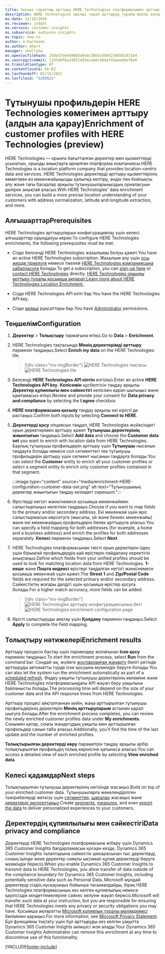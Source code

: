 ```yaml
---
title: Үшінші тараптың арттыру HERE Technologies платформасымен арттыру
description: HERE Technologies үшінші тарап арттыруы туралы жалпы ақпарат.
ms.date: 12/10/2020
ms.reviewer: jodahl
ms.service: customer-insights
ms.subservice: audience-insights
ms.topic: how-to
author: m-hartmann
ms.author: mhart
manager: shellyha
ms.openlocfilehash: 258e37de9d9685d9ebc30b3c6b8d238d583431b4
ms.sourcegitcommit: 139548f8a2d0f24d54c4a6c404a743eeeb8ef8e0
ms.translationtype: HT
ms.contentlocale: kk-KZ
ms.lasthandoff: 02/15/2021
ms.locfileid: "5269521"
---
```

# <a name="enrichment-of-customer-profiles-with-here-technologies-preview"></a><span data-ttu-id="aead6-103">Тұтынушы профильдерін HERE Technologies көмегімен арттыру (алдын ала қарау)</span><span class="sxs-lookup"><span data-stu-id="aead6-103">Enrichment of customer profiles with HERE Technologies (preview)</span></span>

<span data-ttu-id="aead6-104">HERE Technologies — орынға бағытталған деректер мен қызметтерді ұсынатын, орынды анықтауға арналған платформа компаниясы.</span><span class="sxs-lookup"><span data-stu-id="aead6-104">HERE Technologies is a location platform company that provides location-centric data and services.</span></span> <span data-ttu-id="aead6-105">HERE Technologies деректерді арттыру қызметтерінің көмегімен өз мекенжайыңызды қалыпқа келтіру, ендік пен бойлықты алу және тағы басқалар арқылы тұтынушыларыңыздың орналасуын дәлірек анықтай аласыз.</span><span class="sxs-lookup"><span data-stu-id="aead6-105">With HERE Technologies' data enrichment services, you can build a more precise location understanding of your customers with address normalization, latitude and longitude extraction, and more.</span></span>

## <a name="prerequisites"></a><span data-ttu-id="aead6-106">Алғышарттар</span><span class="sxs-lookup"><span data-stu-id="aead6-106">Prerequisites</span></span>

<span data-ttu-id="aead6-107">HERE Technologies арттыруларын конфигурациялау үшін келесі алғышарттар орындалуы керек:</span><span class="sxs-lookup"><span data-stu-id="aead6-107">To configure HERE Technologies enrichments, the following prerequisites must be met:</span></span>

- <span data-ttu-id="aead6-108">Сізде белсенді HERE Technologies жазылымы болуы қажет.</span><span class="sxs-lookup"><span data-stu-id="aead6-108">You have an active HERE Technologies subscription.</span></span> <span data-ttu-id="aead6-109">Жазылым алу үшін [осы жерде тіркелуге](https://developer.here.com/sign-up?utm_medium=referral&utm_source=Microsoft-Dynamics-CI&create=Freemium-Basic) немесе тікелей [HERE Technologies компаниясына хабарласуға](https://developer.here.com/help?utm_medium=referral&utm_source=Microsoft-Dynamics-CI#how-can-we-help-you) болады.</span><span class="sxs-lookup"><span data-stu-id="aead6-109">To get a subscription, you can [sign-up here](https://developer.here.com/sign-up?utm_medium=referral&utm_source=Microsoft-Dynamics-CI&create=Freemium-Basic) or [contact HERE Technologies](https://developer.here.com/help?utm_medium=referral&utm_source=Microsoft-Dynamics-CI#how-can-we-help-you) directly.</span></span> [<span data-ttu-id="aead6-110">HERE Technologies орынды арттыру туралы қосымша ақпарат.</span><span class="sxs-lookup"><span data-stu-id="aead6-110">Learn more about HERE Technologies Location Enrichment.</span></span>](https://developer.here.com/location-enrichment?cid=Dev-MicrosoftDynamics-DB-0-Dev-&utm_source=MicrosoftDynamics&utm_medium=referral&utm_campaign=Online_Dev_ReferralMicrosoft)

- <span data-ttu-id="aead6-111">Сізде HERE Technologies API кілті бар.</span><span class="sxs-lookup"><span data-stu-id="aead6-111">You have the HERE Technologies API key.</span></span>

- <span data-ttu-id="aead6-112">Сізде [әкімші](permissions.md#administrator) рұқсаттары бар.</span><span class="sxs-lookup"><span data-stu-id="aead6-112">You have [Administrator](permissions.md#administrator) permissions.</span></span>

## <a name="configuration"></a><span data-ttu-id="aead6-113">Теңшелім</span><span class="sxs-lookup"><span data-stu-id="aead6-113">Configuration</span></span>

1. <span data-ttu-id="aead6-114">**Деректер** > **Толықтыру** тармағына өтіңіз.</span><span class="sxs-lookup"><span data-stu-id="aead6-114">Go to **Data** > **Enrichment**.</span></span>

1. <span data-ttu-id="aead6-115">HERE Technologies тақтасында **Менің деректерімді арттыру** пәрменін таңдаңыз.</span><span class="sxs-lookup"><span data-stu-id="aead6-115">Select **Enrich my data** on the HERE Technologies tile.</span></span>

   > [!div class="mx-imgBorder"]
   > <span data-ttu-id="aead6-116">![HERE Technologies тақтасы](media/HERE-tile.png "HERE Technologies тақтасы")</span><span class="sxs-lookup"><span data-stu-id="aead6-116">![HERE Technologies tile](media/HERE-tile.png "HERE Technologies tile")</span></span>

1. <span data-ttu-id="aead6-117">Белсенді **HERE Technologies API кілтін** енгізіңіз.</span><span class="sxs-lookup"><span data-stu-id="aead6-117">Enter an active **HERE Technologies API key**.</span></span> <span data-ttu-id="aead6-118">**Келісемін** құсбелгісін таңдау арқылы **Деректер құпиялығы мен сәйкестігі** келісімін қарап шығыңыз және қамтамасыз етіңіз.</span><span class="sxs-lookup"><span data-stu-id="aead6-118">Review and provide your consent for **Data privacy and compliance** by selecting the **I agree** checkbox.</span></span> 

1. <span data-ttu-id="aead6-119">**HERE платформасына қосылу** таңдау арқылы екі кірісті де растаңыз.</span><span class="sxs-lookup"><span data-stu-id="aead6-119">Confirm both inputs by selecting **Connect to HERE**.</span></span>

1.  <span data-ttu-id="aead6-120">**Деректерді қосу** опциясын таңдап, HERE Technologies жүйесіндегі орын деректерімен арттыру қажет **Тұтынушы деректерінің жиынтығын** таңдаңыз.</span><span class="sxs-lookup"><span data-stu-id="aead6-120">Select **Add data** and choose the **Customer data set** you want to enrich with location data from HERE Technologies.</span></span> <span data-ttu-id="aead6-121">Барлық тұтынушы профильдерін арттыру үшін **Тұтынушы** нысанын таңдауға болады немесе сол сегменттегі тек тұтынушы профильдерін арттыру үшін сегмент нысанын таңдауға болады.</span><span class="sxs-lookup"><span data-stu-id="aead6-121">You can select the **Customer** entity to enrich all your customer profiles or select a segment entity to enrich only customer profiles contained in that segment.</span></span>

    :::image type="content" source="media/enrichment-HERE-configuration-customer-data-set.png" alt-text="Тұтынушының деректер жиынтығын таңдау кезіндегі скриншот.":::

1. <span data-ttu-id="aead6-123">Өрістерді негізгі және/немесе қосымша мекенжаймен салыстырғыңыз келетінін таңдаңыз.</span><span class="sxs-lookup"><span data-stu-id="aead6-123">Choose if you want to map fields to the primary and/or secondary address.</span></span> <span data-ttu-id="aead6-124">Екі мекенжай үшін өріс салыстырмасын көрсетуге (мысалы, үй және бизнес мекенжайы) және екі мекенжайдың профильдерін бөлек арттыруға аласыз.</span><span class="sxs-lookup"><span data-stu-id="aead6-124">You can specify a field mapping for both addresses (for example, a home and a business address) and enrich the profiles for both addresses separately.</span></span> <span data-ttu-id="aead6-125">**Келесі** пәрменін таңдаңыз.</span><span class="sxs-lookup"><span data-stu-id="aead6-125">Select **Next**.</span></span>

1. <span data-ttu-id="aead6-126">HERE Technologies платформасынан тиісті орын деректерін іздеу үшін бірыңғай профильдердің қай өрістерін пайдалану керектігін анықтаңыз.</span><span class="sxs-lookup"><span data-stu-id="aead6-126">Define which fields from your unified profiles should be used to look for matching location data from HERE Technologies.</span></span> <span data-ttu-id="aead6-127">**1-көше** және **Пошта индексі** өрістері таңдалған негізгі және/немесе қосымша мекенжай үшін қажет.</span><span class="sxs-lookup"><span data-stu-id="aead6-127">The **Street 1** and **Zip/Postal Code** fields are required for the selected primary and/or secondary address.</span></span> <span data-ttu-id="aead6-128">Сәйкестіктің жоғары дәлдігі үшін қосымша өрістер қосуға болады.</span><span class="sxs-lookup"><span data-stu-id="aead6-128">For a higher match accuracy, more fields can be added.</span></span>

   > [!div class="mx-imgBorder"]
   > <span data-ttu-id="aead6-129">![HERE Technologies арттыру конфигурациясының беті](media/enrichment-HERE-configuration.png "HERE Technologies арттыру конфигурациясының беті")</span><span class="sxs-lookup"><span data-stu-id="aead6-129">![HERE Technologies enrichment configuration page](media/enrichment-HERE-configuration.png "HERE Technologies enrichment configuration page")</span></span>

1. <span data-ttu-id="aead6-130">Өрісті салыстыруды аяқтау үшін **Қолдану** пәрменін таңдаңыз.</span><span class="sxs-lookup"><span data-stu-id="aead6-130">Select **Apply** to complete the field mapping.</span></span>

## <a name="enrichment-results"></a><span data-ttu-id="aead6-131">Толықтыру нәтижелері</span><span class="sxs-lookup"><span data-stu-id="aead6-131">Enrichment results</span></span>

<span data-ttu-id="aead6-132">Арттыру процесін бастау үшін пәрмендер жолағынан **Іске қосу** пәрменін таңдаңыз.</span><span class="sxs-lookup"><span data-stu-id="aead6-132">To start the enrichment process, select **Run** from the command bar.</span></span> <span data-ttu-id="aead6-133">Сондай-ақ, жүйеге [жоспарланған жаңарту](system.md#schedule-tab) бөлігі ретінде арттыруды автоматты түрде іске қосуына мүмкіндік беруге болады.</span><span class="sxs-lookup"><span data-stu-id="aead6-133">You can also let the system run the enrichment automatically as part of a [scheduled refresh](system.md#schedule-tab).</span></span> <span data-ttu-id="aead6-134">Өңдеу уақыты тұтынушы деректерінің көлеміне және HERE Technologies платформасындағы API жауап беру уақытына байланысты болады.</span><span class="sxs-lookup"><span data-stu-id="aead6-134">The processing time will depend on the size of your customer data and the API response times from HERE Technologies.</span></span>

<span data-ttu-id="aead6-135">Арттыру процесі аяқталғаннан кейін, жаңа арттырылған тұтынушы профильдерінің деректерін **Менің арттыруларым** астынан қарап шығуға болады.</span><span class="sxs-lookup"><span data-stu-id="aead6-135">After the enrichment process completes, you can review the newly enriched customer profiles data under **My enrichments**.</span></span> <span data-ttu-id="aead6-136">Сонымен қатар, соңғы жаңартудың уақыты мен арттырылған профильдер санын таба аласыз.</span><span class="sxs-lookup"><span data-stu-id="aead6-136">Additionally, you'll find the time of the last update and the number of enriched profiles.</span></span>

<span data-ttu-id="aead6-137">**Толықтырылған деректерді көру** параметрін таңдау арқылы әрбір толықтырылған профильдің толық көрінісіне қатынаса аласыз.</span><span class="sxs-lookup"><span data-stu-id="aead6-137">You can access a detailed view of each enriched profile by selecting **View enriched data**.</span></span>

## <a name="next-steps"></a><span data-ttu-id="aead6-138">Келесі қадамдар</span><span class="sxs-lookup"><span data-stu-id="aead6-138">Next steps</span></span>

<span data-ttu-id="aead6-139">Толықтырылған тұтынушы деректерінің негізінде жасаңыз.</span><span class="sxs-lookup"><span data-stu-id="aead6-139">Build on top of your enriched customer data.</span></span> <span data-ttu-id="aead6-140">Тұтынушыларға жекелендірілген тәжірибелерді жеткізу үшін [сегменттер](segments.md), [шаралар](measures.md) жасаңыз және [деректерді экспорттаңыз](export-destinations.md).</span><span class="sxs-lookup"><span data-stu-id="aead6-140">Create [segments](segments.md), [measures](measures.md), and even [export the data](export-destinations.md) to deliver personalized experiences to your customers.</span></span>

## <a name="data-privacy-and-compliance"></a><span data-ttu-id="aead6-141">Деректердің құпиялылығы мен сәйкестігі</span><span class="sxs-lookup"><span data-stu-id="aead6-141">Data privacy and compliance</span></span>

<span data-ttu-id="aead6-142">Деректерді HERE Technologies платформасына жіберу үшін Dynamics 365 Customer Insights бағдарламасын қосқан кезде, Dynamics 365 Customer Insights талаптарына сәйкестік шекарасынан тыс деректерді, соның ішінде жеке деректер сияқты ықтимал құпия деректерді беруге мүмкіндік бересіз.</span><span class="sxs-lookup"><span data-stu-id="aead6-142">When you enable Dynamics 365 Customer Insights to transmit data to HERE Technologies, you allow transfer of data outside of the compliance boundary for Dynamics 365 Customer Insights, including potentially sensitive data such as Personal Data.</span></span> <span data-ttu-id="aead6-143">Microsoft мұндай деректерді сіздің нұсқауыңыз бойынша тасымалдайды, бірақ HERE Technologies платформасының кез келген құпиялылық немесе қауіпсіздік міндеттемелеріне сәйкес келуіне жауап бересіз.</span><span class="sxs-lookup"><span data-stu-id="aead6-143">Microsoft will transfer such data at your instruction, but you are responsible for ensuring that HERE Technologies meets any privacy or security obligations you may have.</span></span> <span data-ttu-id="aead6-144">Қосымша ақпаратты [Microsoft құпиялық туралы мәлімдемесі](https://go.microsoft.com/fwlink/?linkid=396732) бөлімінен қараңыз.</span><span class="sxs-lookup"><span data-stu-id="aead6-144">For more information, see [Microsoft Privacy Statement](https://go.microsoft.com/fwlink/?linkid=396732).</span></span>
<span data-ttu-id="aead6-145">Бұл функцияны тоқтату үшін бұл арттыруды кез келген уақытта Dynamics 365 Customer Insights әкімшісі жоя алады.</span><span class="sxs-lookup"><span data-stu-id="aead6-145">Your Dynamics 365 Customer Insights Administrator can remove this enrichment at any time to discontinue use of this functionality.</span></span>


[!INCLUDE[footer-include](../includes/footer-banner.md)]